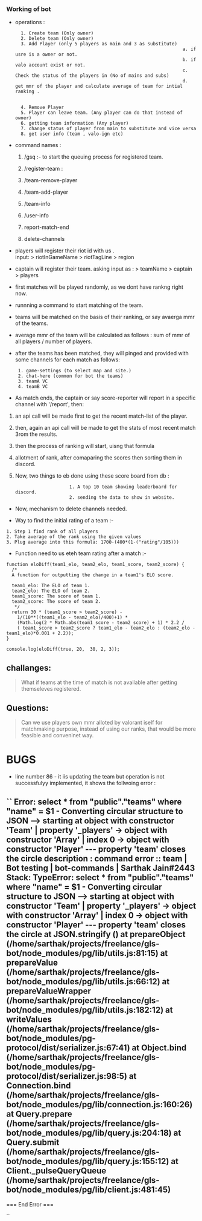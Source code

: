 ### Working of bot 


- operations : 

        1. Create team (Only owner)
        2. Delete team (Only owner)
        3. Add Player (only 5 players as main and 3 as substitute) 
                                                                    a. if usre is a owner or not. 
                                                                    b. if valo account exist or not. 
                                                                    c. Check the status of the players in (No of mains and subs)
                                                                    d. get mmr of the player and calculate average of team for intial ranking .

                        
        4. Remove Player
        5. Player can leave team. (Any player can do that instead of owner)
        6. getting team information (Any player)
        7. change status of player from main to substitute and vice versa
        8. get user info (team , valo-ign etc)

- command names : 

     1. /gsq   :- to start the queuing process for registered team. 
    
     2. /register-team   : 
    
     3. /team-remove-player

     4. /team-add-player

     5. /team-info

     6. /user-info

     6. report-match-end

     7. delete-channels 


- players will register their riot id with us .   
                                               input:   > riotInGameName
                                                        > riotTagLine 
                                                        > region

-  captain will register their team. 
                                   asking input as : > teamName
                                                     > captain
                                                     > players


-  first matches will be played randomly, as we dont have rankng right now. 

-  runnning a command to start matching of the team.


-  teams will be matched on the basis of their ranking, or say avaerga mmr of the teams. 

-  average mmr of the team will be calculated as follows  : sum of mmr of all players / number of players. 

-  after the teams has been matched, they will pinged and provided with some channels for each match as follows: 

        1. game-settings (to select map and site.)
        2. chat-here (common for bot the teams)
        3. teamA VC 
        4. teamB VC 


- As match ends, the captain or say score-reporter will report in a specific channel with '/report', then: 

 1. an api call will be made first to get the recent match-list of the player.
 2. then, again an api call will be made to get the stats of most recent match 3rom the results. 
 4. then the process of ranking will start, uisng that formula
 5. allotment of rank, after comaparing the scores then sorting them in discord.
 6. Now, two things to eb done using these score board from db :

                            1. A top 10 team showing leaderboard for discord.
                            2. sending the data to show in website. 

- Now, mechanism to delete channels needed.


- Way to find the initial rating of a team :-

```so here are the steps for calculating initial elo:
1. Step 1 find rank of all players
2. Take average of the rank using the given values 
3. Plug average into this formula: 1700-(400*(1-("rating"/105)))
```

- Function need to us eteh team rating after a match :-

```
function eloDiff(team1_elo, team2_elo, team1_score, team2_score) {
  /*
  A function for outputting the change in a team1's ELO score.

  team1_elo: The ELO of team 1.
  team2_elo: The ELO of team 2.
  team1_score: The score of team 1.
  team2_score: The score of team 2.
   */
  return 30 * (team1_score > team2_score) -
    1/(10**((team1_elo - team2_elo)/400)+1) *
    (Math.log(2 * Math.abs(team1_score - team2_score) + 1) * 2.2 /
    ( team1_score > team2_score ? team1_elo - team2_elo : (team2_elo - team1_elo)*0.001 + 2.2));
}

console.log(eloDiff(true, 20,  30, 2, 3));
```



## challanges: 

 > What if teams at the time of match is not available after getting themseleves registered. 

## Questions: 

> Can we use players own mmr alloted by valorant iself for matchmaking purpose, instead of using our ranks, that would be more feasible and conveninet way. 



# BUGS 


 - line number 86 - it iis updating the team but operation is not successfulyy implemented, it shows the follwoing error : 

 ``
 Error: select * from "public"."teams" where "name" = $1 - Converting circular structure to JSON
    --> starting at object with constructor 'Team'
    |     property '_players' -> object with constructor 'Array'
    |     index 0 -> object with constructor 'Player'
    --- property 'team' closes the circle
description : command error :: team | Bot testing | bot-commands | Sarthak Jain#2443
Stack: TypeError: select * from "public"."teams" where "name" = $1 - Converting circular structure to JSON
    --> starting at object with constructor 'Team'
    |     property '_players' -> object with constructor 'Array'
    |     index 0 -> object with constructor 'Player'
    --- property 'team' closes the circle
    at JSON.stringify (<anonymous>)
    at prepareObject (/home/sarthak/projects/freelance/gls-bot/node_modules/pg/lib/utils.js:81:15)
    at prepareValue (/home/sarthak/projects/freelance/gls-bot/node_modules/pg/lib/utils.js:66:12)
    at prepareValueWrapper (/home/sarthak/projects/freelance/gls-bot/node_modules/pg/lib/utils.js:182:12)
    at writeValues (/home/sarthak/projects/freelance/gls-bot/node_modules/pg-protocol/dist/serializer.js:67:41)
    at Object.bind (/home/sarthak/projects/freelance/gls-bot/node_modules/pg-protocol/dist/serializer.js:98:5)
    at Connection.bind (/home/sarthak/projects/freelance/gls-bot/node_modules/pg/lib/connection.js:160:26)
    at Query.prepare (/home/sarthak/projects/freelance/gls-bot/node_modules/pg/lib/query.js:204:18)
    at Query.submit (/home/sarthak/projects/freelance/gls-bot/node_modules/pg/lib/query.js:155:12)
    at Client._pulseQueryQueue (/home/sarthak/projects/freelance/gls-bot/node_modules/pg/lib/client.js:481:45)
---
=== End Error ===

 ``